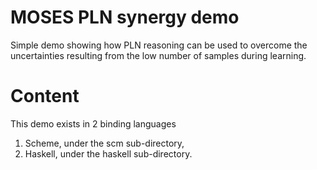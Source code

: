 # MOSES PLN synergy demo

Simple demo showing how PLN reasoning can be used to overcome the
uncertainties resulting from the low number of samples during
learning.

# Content

This demo exists in 2 binding languages
1. Scheme, under the scm sub-directory,
2. Haskell, under the haskell sub-directory.
